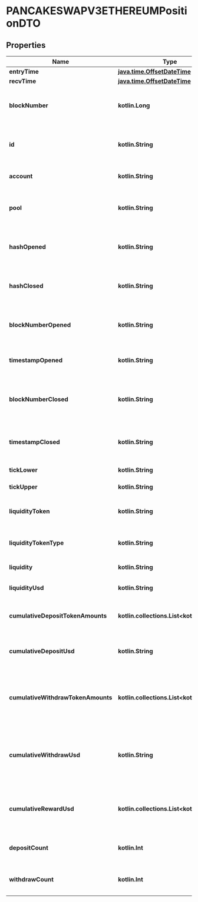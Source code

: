 
# PANCAKESWAPV3ETHEREUMPositionDTO

## Properties
Name | Type | Description | Notes
------------ | ------------- | ------------- | -------------
**entryTime** | [**java.time.OffsetDateTime**](java.time.OffsetDateTime.md) |  |  [optional]
**recvTime** | [**java.time.OffsetDateTime**](java.time.OffsetDateTime.md) |  |  [optional]
**blockNumber** | **kotlin.Long** | Number of block in which entity was recorded. |  [optional]
**id** | **kotlin.String** | (account address)-(market address)-(count) |  [optional]
**account** | **kotlin.String** | Account that owns this position |  [optional]
**pool** | **kotlin.String** | The liquidity pool in which this position was opened |  [optional]
**hashOpened** | **kotlin.String** | The hash of the transaction that opened this position |  [optional]
**hashClosed** | **kotlin.String** | The hash of the transaction that closed this position |  [optional]
**blockNumberOpened** | **kotlin.String** | Block number of when the position was opened |  [optional]
**timestampOpened** | **kotlin.String** | Timestamp when the position was opened |  [optional]
**blockNumberClosed** | **kotlin.String** | Block number of when the position was closed (0 if still open) |  [optional]
**timestampClosed** | **kotlin.String** | Timestamp when the position was closed (0 if still open) |  [optional]
**tickLower** | **kotlin.String** | lower tick of the position |  [optional]
**tickUpper** | **kotlin.String** | upper tick of the position |  [optional]
**liquidityToken** | **kotlin.String** | Token that is to represent ownership of liquidity |  [optional]
**liquidityTokenType** | **kotlin.String** | Type of token used to track liquidity |  [optional]
**liquidity** | **kotlin.String** | total position liquidity |  [optional]
**liquidityUsd** | **kotlin.String** | total position liquidity in USD |  [optional]
**cumulativeDepositTokenAmounts** | **kotlin.collections.List&lt;kotlin.String&gt;** | amount of tokens ever deposited to position |  [optional]
**cumulativeDepositUsd** | **kotlin.String** | amount of tokens in USD deposited to position |  [optional]
**cumulativeWithdrawTokenAmounts** | **kotlin.collections.List&lt;kotlin.String&gt;** | amount of tokens ever withdrawn from position (without fees) |  [optional]
**cumulativeWithdrawUsd** | **kotlin.String** | amount of tokens in USD withdrawn from position (without fees) |  [optional]
**cumulativeRewardUsd** | **kotlin.collections.List&lt;kotlin.String&gt;** | Total reward token accumulated under this position, in USD |  [optional]
**depositCount** | **kotlin.Int** | Number of deposits related to this position |  [optional]
**withdrawCount** | **kotlin.Int** | Number of withdrawals related to this position |  [optional]



